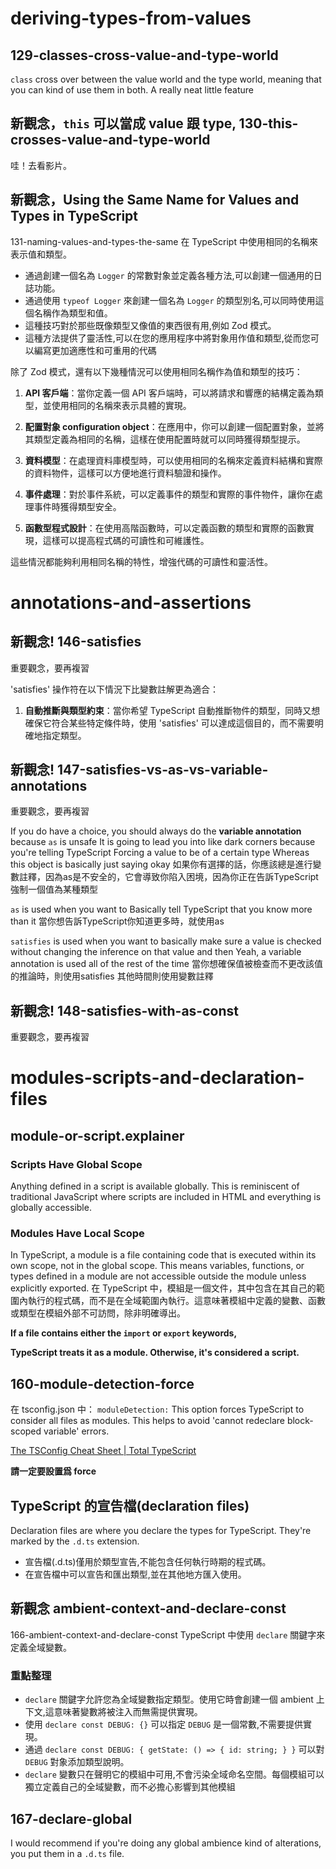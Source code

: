 # deriving-types-from-values
## 129-classes-cross-value-and-type-world
`class` cross over between the value world and the type world,
meaning that you can kind of use them in both. A really neat little feature



## 新觀念，`this` 可以當成 value 跟 type, 130-this-crosses-value-and-type-world
哇！去看影片。

## 新觀念，Using the Same Name for Values and Types in TypeScript
131-naming-values-and-types-the-same 在 TypeScript 中使用相同的名稱來表示值和類型。
- 通過創建一個名為 `Logger` 的常數對象並定義各種方法,可以創建一個通用的日誌功能。
- 通過使用 `typeof Logger` 來創建一個名為 `Logger` 的類型別名,可以同時使用這個名稱作為類型和值。
- 這種技巧對於那些既像類型又像值的東西很有用,例如 Zod 模式。
- 這種方法提供了靈活性,可以在您的應用程序中將對象用作值和類型,從而您可以編寫更加適應性和可重用的代碼

除了 Zod 模式，還有以下幾種情況可以使用相同名稱作為值和類型的技巧：

1. **API 客戶端**：當你定義一個 API 客戶端時，可以將請求和響應的結構定義為類型，並使用相同的名稱來表示具體的實現。

2. **配置對象 configuration object**：在應用中，你可以創建一個配置對象，並將其類型定義為相同的名稱，這樣在使用配置時就可以同時獲得類型提示。

3. **資料模型**：在處理資料庫模型時，可以使用相同的名稱來定義資料結構和實際的資料物件，這樣可以方便地進行資料驗證和操作。

4. **事件處理**：對於事件系統，可以定義事件的類型和實際的事件物件，讓你在處理事件時獲得類型安全。

5. **函數型程式設計**：在使用高階函數時，可以定義函數的類型和實際的函數實現，這樣可以提高程式碼的可讀性和可維護性。

這些情況都能夠利用相同名稱的特性，增強代碼的可讀性和靈活性。

# annotations-and-assertions
## 新觀念! 146-satisfies
重要觀念，要再複習

'satisfies' 操作符在以下情況下比變數註解更為適合：

1. **自動推斷與類型約束**：當你希望 TypeScript 自動推斷物件的類型，同時又想確保它符合某些特定條件時，使用 'satisfies' 可以達成這個目的，而不需要明確地指定類型。

## 新觀念! 147-satisfies-vs-as-vs-variable-annotations
重要觀念，要再複習

If you do have a choice, you should always do the **variable annotation** because `as` is unsafe It is going to lead you into like dark corners because you're telling TypeScript Forcing a value to be of a certain type Whereas this object is basically just saying okay
如果你有選擇的話，你應該總是進行變數註釋，因為as是不安全的，它會導致你陷入困境，因為你正在告訴TypeScript強制一個值為某種類型

`as` is used when you want to Basically tell TypeScript that you know more than it
當你想告訴TypeScript你知道更多時，就使用as 

`satisfies` is used when you want to basically make sure a value is checked without changing the inference on that value and then Yeah, a variable annotation is used all of the rest of the time
當你想確保值被檢查而不更改該值的推論時，則使用satisfies  其他時間則使用變數註釋


## 新觀念! 148-satisfies-with-as-const
重要觀念，要再複習


# modules-scripts-and-declaration-files

## module-or-script.explainer
### Scripts Have Global Scope
Anything defined in a script is available globally. This is reminiscent of traditional JavaScript where scripts are included in HTML and everything is globally accessible.

### Modules Have Local Scope
In TypeScript, a module is a file containing code that is executed within its own scope, not in the global scope. This means variables, functions, or types defined in a module are not accessible outside the module unless explicitly exported.
在 TypeScript 中，模組是一個文件，其中包含在其自己的範圍內執行的程式碼，而不是在全域範圍內執行。這意味著模組中定義的變數、函數或類型在模組外部不可訪問，除非明確導出。

**If a file contains either the `import` or `export` keywords,**

**TypeScript treats it as a module. Otherwise, it's considered a script.**


## 160-module-detection-force 
在 tsconfig.json 中：
`moduleDetection:` This option forces TypeScript to consider all files as modules. This helps to avoid 'cannot redeclare block-scoped variable' errors. 

[The TSConfig Cheat Sheet | Total TypeScript](https://www.totaltypescript.com/tsconfig-cheat-sheet)

**請一定要設置爲 force**

## TypeScript 的宣告檔(declaration files)
Declaration files are where you declare the types for TypeScript. They're marked by the `.d.ts` extension.
- 宣告檔(.d.ts)僅用於類型宣告,不能包含任何執行時期的程式碼。
- 在宣告檔中可以宣告和匯出類型,並在其他地方匯入使用。

## 新觀念 ambient-context-and-declare-const
166-ambient-context-and-declare-const
TypeScript 中使用 `declare` 關鍵字來定義全域變數。

### 重點整理
- `declare` 關鍵字允許您為全域變數指定類型。使用它時會創建一個 ambient 上下文,這意味著變數將被注入而無需提供實現。
- 使用 `declare const DEBUG: {}` 可以指定 `DEBUG` 是一個常數,不需要提供實現。
- 通過 `declare const DEBUG: { getState: () => { id: string; } }` 可以對 `DEBUG` 對象添加類型說明。
- `declare` 變數只在聲明它的模組中可用,不會污染全域命名空間。每個模組可以獨立定義自己的全域變數，而不必擔心影響到其他模組


## 167-declare-global
I would recommend if you're doing any global ambience kind of alterations, you put them in a `.d.ts` file.